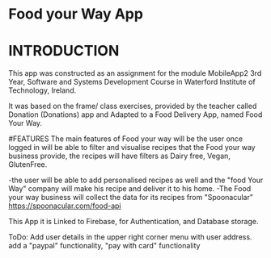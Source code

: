 # Food your Way App
# INTRODUCTION
 This app was constructed as an assignment for the module MobileApp2 3rd Year,
 Software and Systems Development Course in Waterford Institute of Technology, Ireland.

 It was based on the frame/ class exercises, provided by the teacher called Donation (Donations) app
 and Adapted to a Food Delivery App, named Food Your Way.


 #FEATURES
 The main features of Food your way will be the user once logged in will be able to filter and visualise recipes that the Food your way business provide,
 the recipes will have filters as Dairy free, Vegan, GlutenFree.

 -the user will be able to add personalised recipes as well and the "food Your Way" company will make his recipe and deliver it to his home.
 -The Food your way business will collect the data for its recipes from "Spoonacular" https://spoonacular.com/food-api

This App it is Linked to Firebase, for Authentication, and Database storage.

ToDo:
Add user details in the upper right corner menu with user address.
add a "paypal" functionality, "pay with card" functionality


